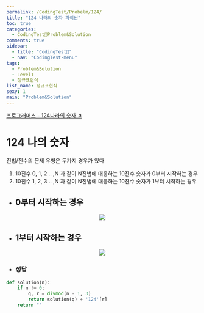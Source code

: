 ```yaml
---
permalink: /CodingTest/Probelm/124/
title: "124 나라의 숫자 파이썬"
toc: true
categories:
  - CodingTest🦁Problem&Solution
comments: true
sidebar:
  - title: "CodingTest🦁"
  - nav: "CodingTest-menu"
tags:
  - Problem&Solution
  - Level1
  - 정규표현식
list_name: 정규표현식
sexy: 1
main: "Problem&Solution"
---
```

[프로그래머스 - 124나라의 숫자 ↗️](https://programmers.co.kr/learn/courses/30/lessons/12899)

# 124 나의 숫자

진법/진수의 문제 유형은 두가지 경우가 있다
1. 10진수 0, 1, 2 .. ,N 과 같이 N진법에 대응하는 10진수 숫자가 0부터 시작하는 경우
2. 10진수 1, 2, 3 .. ,N 과 같이 N진법에 대응하는 10진수 숫자가 1부터 시작하는 경우

- ## 0부터 시작하는 경우

<p align="center"><img src="{{site.baseurl}}/assets/images/python/124-1.jpg"></p>

- ## 1부터 시작하는 경우

<p align="center"><img src="{{site.baseurl}}/assets/images/python/124-2.jpg"></p>

- ### 정답
```python
def solution(n):
    if n != 0:
        q, r = divmod(n - 1, 3)
        return solution(q) + '124'[r]
    return ""
```
